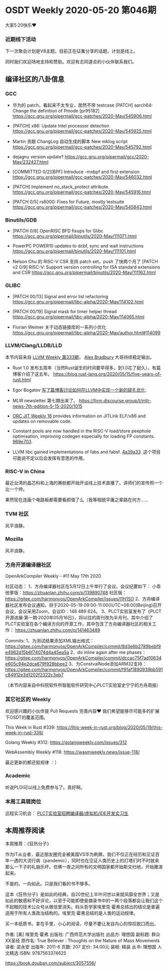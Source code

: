 # OSDT Weekly 2020-05-20 第046期

大家5·20快乐❤️

### 近期线下活动

下一次聚会计划是V8主题。目前正在征集分享的话题。计划是线上。

同时我们欢迎场地支持和赞助。欢迎有志同道合的小伙伴联系我们。

## 编译社区的八卦信息

### GCC

- 华为的 patch，看起来不太专业，居然不带 testcase
  [PATCH] aarch64: Change the definition of Pmode [pr95182]
  https://gcc.gnu.org/pipermail/gcc-patches/2020-May/545906.html

- [PATCH] x86: Update Intel processor detection
  https://gcc.gnu.org/pipermail/gcc-patches/2020-May/545925.html

- Martin 贡献 ChangLog 自动生成的脚本
  New mklog script
  https://gcc.gnu.org/pipermail/gcc-patches/2020-May/545792.html

- dejagnu version update?
  https://gcc.gnu.org/pipermail/gcc/2020-May/232427.html

- [COMMITTED 0/2][BPF] Introduce -mxbpf and first extension
  https://gcc.gnu.org/pipermail/gcc-patches/2020-May/546032.html

- [PATCH] Implement no_stack_protect attribute.
  https://gcc.gnu.org/pipermail/gcc-patches/2020-May/545916.html

- [PATCH 0/5] rs6000: Fixes for Future, mostly testsuite
  https://gcc.gnu.org/pipermail/gcc-patches/2020-May/545843.html

### Binutils/GDB

- [PATCH 0/8] OpenRISC BFD fixups for Glibc
  https://gcc.gnu.org/pipermail/binutils/2020-May/111071.html

- PowerPC POWER10 updates to dcbf, sync and wait instructions
  https://gcc.gnu.org/pipermail/binutils/2020-May/111101.html

- Nelson Chu 的 RISC-V CSR 支持 patch set，push 了快两个月了
  [PATCH v2 0/9] RISC-V: Support version controlling for ISA standard extensions and CSR
  https://gcc.gnu.org/pipermail/binutils/2020-May/111162.html

### GLIBC

- [PATCH 00/13] Signal and error list refactoring
  https://gcc.gnu.org/pipermail/libc-alpha/2020-May/114102.html

- [PATCH 00/19] Signal mask for timer helper thread
  https://gcc.gnu.org/pipermail/libc-alpha/2020-May/114065.html

- Florian Weimer 关于动态链接库的一系列小优化
  https://gcc.gnu.org/pipermail/libc-alpha/2020-May/author.html#114099

### LLVM/Clang/LLDB/LLD

本节内容来自 [LLVM Weekly 第333期](http://llvmweekly.org/issue/333)，
[Alex Bradbury](https://www.linkedin.com/in/alex-bradbury/) 大哥持续稳定输出。

* Rust 1.0 发布五周年（当然Rust诞生的时间要早得多，到1.0花了挺久）。有篇博客介绍了这五年。
https://blog.rust-lang.org/2020/05/15/five-years-of-rust.html

* Egor Bogatov [写了篇博客讨论如何在LLVM中实现一个新的窥孔优化](https://egorbo.com/opt-for-llvm-guide.html).

* MLIR newsletter 第七期出来了。
https://llvm.discourse.group/t/mlir-news-7th-edition-5-15-2020/1015

* [ORC JIT Weekly 16](http://lists.llvm.org/pipermail/llvm-dev/2020-May/141635.html)
provides information on JITLink ELF/x86 and updates on removable code.

* Constant pools are now handled in the RISC-V load/store peephole
optimisation, improving codegen especially for loading FP constants.
[969e703](https://reviews.llvm.org/rG969e7034275).

* LLVM libc gained implementations of fabs and fabsf.
[4a39a33](https://reviews.llvm.org/rG4a39a33d44f).
这个项目可能说不定以后会发挥有意思的作用。

### RISC-V in China

最近台湾的晶芯科和上海的赛舫都开始开设线上技术直播了。讲师们的宣传照一个比一个帅。

果然现在连画个电路板都需要看颜值了么（我等相貌平庸之辈路在何方……

### TVM 社区

风平浪静。

### Mozilla

风平浪静。

### 方舟开源编译器社区

OpenArkCompiler Weekly - #11 May 17th 2020

社区动态：
1、方舟编译器社区在5月12日上午举行了会议。会议纪要如下：
小乖他爹版：https://zhuanlan.zhihu.com/p/139890748
社区版：https://gitee.com/harmonyos/OpenArkCompiler/issues/I1H1SO
2、方舟编译器社区发布会议通知，将于2020-05-19 09:00-11:00((UTC+08:00)Beijing)召开会议，会议采用Zoom，会议ID：148 489 624。
3、PLCT实验室发布了《PLCT开源进展·第一期·2020年05月16日》，将以往的周刊改为半月刊，其中介绍了PLCT实验室在各个编译方向的开源工作，其中包含了方舟编译器社区的相关工作：
https://zhuanlan.zhihu.com/p/141463489

Commits:
1、为测试结果添加XML输出格式：https://gitee.com/harmonyos/OpenArkCompiler/commit/8d3e6b2789bebf9e4962d15b6f74074d4a45ea5a
2、do inline again after me phases：
https://gitee.com/harmonyos/OpenArkCompiler/commit/dccac75f7ad10634e605c94e2dca679f928bbee2
3、为ConstvalNode添加ARM32支持：
https://gitee.com/harmonyos/OpenArkCompiler/commit/f91af1890939bb591c84912e3d1202f2322c3eb7

（本节内容来自中科院软件所智能软件研究中心PLCT实验室史宁宁的方舟周报）

### 其它社区的 Weekly

欢迎感兴趣的小伙伴提 Pull Requests 完善内容❤️
我们希望能够尽可能多的扩展下OSDT的覆盖范围。

This Week in Rust #339:
https://this-week-in-rust.org/blog/2020/05/19/this-week-in-rust-339/

Golang Weekly #312:
https://golangweekly.com/issues/312

WebAssembly Weekly #118:
https://wasmweekly.news/issue-118/

最近更新的都还挺规律 ：）

### Academic

听说PLDI可以线上免费参与了。真好啊。

### 本周工具链岗位

远程实习机会： [PLCT实验室招聘编译器/虚拟机/IDE开发实习生](https://mp.weixin.qq.com/s/bVaNK2kVGstnZ6Onkc98zQ)

## 本周推荐阅读

本周推荐：《狂热分子》

作为IT从业者，最近朋友圈完全被美国VS华为刷屏。我们不仅正在经历和见证百年一遇的大流行病（pandemic），同时也在见证人类历史上的灯塔们时不时就来那么一下子的礼崩乐坏。仿佛一夜之间所有的文明国家都开始斯文扫地，开始撒泼起来。

不是的。一向如此。只是我们看的书不够多。

这本《狂热分子》是如此的经典，自20世纪上半叶问世以来就风靡全世界；又是如此的敏感和不好评论，以至于可能即使是摘录书中的一两个段落都会让我们这个不起眼的技术公众号从微信里消失。码头哲学家埃里克·霍弗总结出的结论是普遍适用于所有人类政治结构的。埃里克·霍弗总结的是人类的运动规律。

买一本纸质书，拿在手里，小心的阅读，尽量不要让发自内心的惊叹脱口而出。

作者:  [美] 埃里克·霍弗
出版社: 广西师范大学出版社
出品方: 理想国
副标题: 群众XX圣经
原作名: True Believer : Thoughts on the Nature of Mass Movements
译者: 梁永安
出版年: 2011-6
页数: 207
定价: 34.00元
装帧: 精装
丛书: 理想国 人文精选
ISBN: 9787563374625

https://book.douban.com/subject/3057556/

